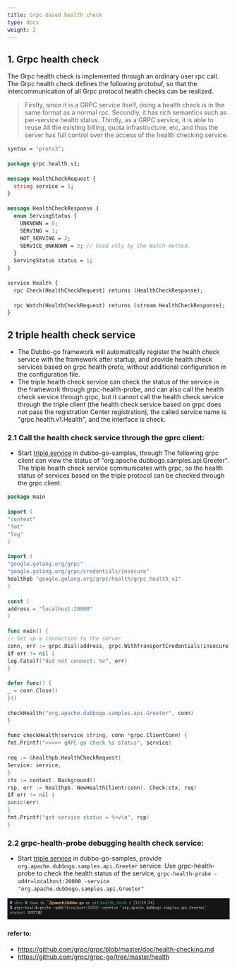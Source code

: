 ```yaml
---
title: Grpc-based health check
type: docs
weight: 2
---
```


## 1. Grpc health check

The Grpc health check is implemented through an ordinary user rpc call. The Grpc health check defines the following protobuf, so that the intercommunication of all Grpc protocol health checks can be realized.

> Firstly, since it is a GRPC service itself, doing a health check is in the same format as a normal rpc. Secondly, it has rich semantics such as per-service health status. Thirdly, as a GRPC service, it is able to reuse All the existing billing, quota infrastructure, etc, and thus the server has full control over the access of the health checking service.

``` protobuf
syntax = "proto3";

package grpc.health.v1;

message HealthCheckRequest {
  string service = 1;
}

message HealthCheckResponse {
  enum ServingStatus {
    UNKNOWN = 0;
    SERVING = 1;
    NOT_SERVING = 2;
    SERVICE_UNKNOWN = 3; // Used only by the Watch method.
  }
  ServingStatus status = 1;
}

service Health {
  rpc Check(HealthCheckRequest) returns (HealthCheckResponse);

  rpc Watch(HealthCheckRequest) returns (stream HealthCheckResponse);
}
```

## 2 triple health check service

+ The Dubbo-go framework will automatically register the health check service with the framework after startup, and provide health check services based on grpc health proto, without additional configuration in the configuration file.
+ The triple health check service can check the status of the service in the framework through grpc-health-probe, and can also call the health check service through grpc, but it cannot call the health check service through the triple client (the health check service based on grpc does not pass the registration Center registration), the called service name is "grpc.health.v1.Health", and the interface is check.

### 2.1 Call the health check service through the gprc client:

+ Start [triple service](https://github.com/apache/dubbo-go-samples/tree/f7febed9d686cb940ea55d34b5baa567d7574a44/rpc/triple/pb/dubbogo-grpc/go-server) in dubbo-go-samples, through The following grpc client can view the status of "org.apache.dubbogo.samples.api.Greeter". The triple health check service communicates with grpc, so the health status of services based on the triple protocol can be checked through the grpc client.

``` go
package main

import (
"context"
"fmt"
"log"
)

import (
"google.golang.org/grpc"
"google.golang.org/grpc/credentials/insecure"
healthpb "google.golang.org/grpc/health/grpc_health_v1"
)

const (
address = "localhost:20000"
)

func main() {
// Set up a connection to the server
conn, err := grpc.Dial(address, grpc.WithTransportCredentials(insecure.NewCredentials()))
if err != nil {
log.Fatalf("did not connect: %v", err)
}

defer func() {
_ = conn.Close()
}()

checkHealth("org.apache.dubbogo.samples.api.Greeter", conn)
}

func checkHealth(service string, conn *grpc.ClientConn) {
fmt.Printf(">>>>> gRPC-go check %s status", service)

req := &healthpb.HealthCheckRequest{
Service: service,
}
ctx := context. Background()
rsp, err := healthpb. NewHealthClient(conn). Check(ctx, req)
if err != nil {
panic(err)
}
fmt.Printf("get service status = %+v\n", rsp)
}
```

### 2.2 grpc-health-probe debugging health check service:

+ Start [triple service](https://github.com/apache/dubbo-go-samples/tree/f7febed9d686cb940ea55d34b5baa567d7574a44/rpc/triple/pb/dubbogo-grpc/go-server) in dubbo-go-samples, provide `org.apache.dubbogo.samples.api.Greeter` service. Use grpc-health-probe to check the health status of the service, `grpc-health-probe -addr=localhost:20000 -service "org.apache.dubbogo.samples.api.Greeter"`

![image-health-check](/imgs/docs3-v2/golang-sdk/tasks/service_management/triple-health-check/health-check.png)

#### refer to:

+ https://github.com/grpc/grpc/blob/master/doc/health-checking.md
+ https://github.com/grpc/grpc-go/tree/master/health
